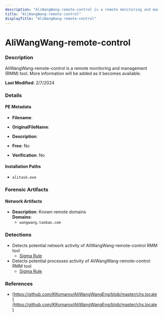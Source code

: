 ```yaml
---
description: "AliWangWang-remote-control is a remote monitoring and management (RMM) tool. More information will be added as it becomes available."
title: "AliWangWang-remote-control"
displayTitle: "AliWangWang-remote-control"
---
```




# AliWangWang-remote-control


### Description

AliWangWang-remote-control is a remote monitoring and management (RMM) tool. More information will be added as it becomes available.



**Last Modified**: 2/7/2024

### Details


#### PE Metadata
- **Filename**: 
- **OriginalFileName**: 
- **Description**: 


- **Free**: No

- **Verification**: No




#### Installation Paths
- `alitask.exe`

### Forensic Artifacts




#### Network Artifacts
- **Description**: Known remote domains
<br/>**Domains**:
    - `wangwang.taobao.com`


### Detections
- Detects potential network activity of AliWangWang-remote-control RMM tool
  - [Sigma Rule](https://github.com/magicsword-io/LOLRMM/blob/main/detections/sigma/aliwangwang-remote-control_network_sigma.yml)
- Detects potential processes activity of AliWangWang-remote-control RMM tool
  - [Sigma Rule](https://github.com/magicsword-io/LOLRMM/blob/main/detections/sigma/aliwangwang-remote-control_processes_sigma.yml)

### References
- [https://github.com/KKomarov/AliWangWangEng/blob/master/chs.locale](https://github.com/KKomarov/AliWangWangEng/blob/master/chs.locale)


